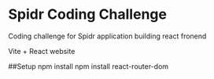 # Spidr Coding Challenge

Coding challenge for Spidr application building react fronend

Vite + React website

##Setup
npm install
npm install react-router-dom

